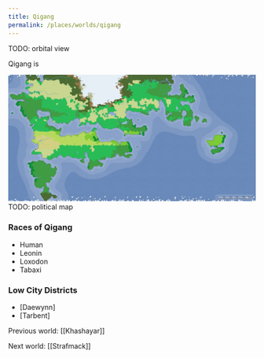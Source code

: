 ```yaml
---
title: Qigang
permalink: /places/worlds/qigang
---
```

TODO: orbital view

Qigang is

![Qigang Biomes](../../assets/img/qigang-biomes.png)
TODO: political map

### Races of Qigang
- Human
- Leonin
- Loxodon
- Tabaxi

### Low City Districts
- [Daewynn]
- [Tarbent]

Previous world: [[Khashayar]]

Next world: [[Strafmack]]